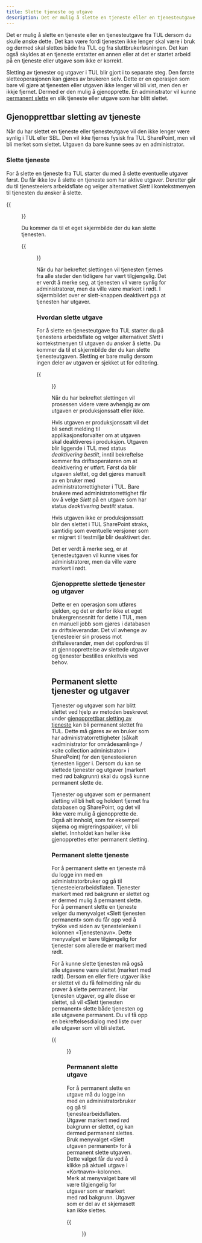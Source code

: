 ```yaml
---
title: Slette tjeneste og utgave
description: Det er mulig å slette en tjeneste eller en tjenesteutgave fra TUL dersom du skulle ønske det.
---
```


Det er mulig å slette en tjeneste eller en tjenesteutgave fra TUL dersom du skulle ønske dette. Det kan være fordi tjenesten ikke lenger
skal være i bruk og dermed skal slettes både fra TUL og fra sluttbrukerløsningen. Det kan også skyldes at en tjeneste erstatter en annen
eller at det er startet arbeid på en tjeneste eller utgave som ikke er korrekt.

Sletting av tjenester og utgaver i TUL blir gjort i to separate steg. Den første slette­operasjonen kan gjøres av brukeren selv.
Dette er en operasjon som bare vil gjøre at tjenesten eller utgaven ikke lenger vil bli vist, men den
er ikkje fjernet. Dermed er den mulig å gjenopprette. En administrator vil kunne [permanent slette](#permanent-slette-tjenester-og-utgaver) en slik tjeneste eller utgave som har
blitt slettet.

## Gjenopprettbar sletting av tjeneste

Når du har slettet en tjeneste eller tjenesteutgave vil den ikke lenger være synlig i TUL eller SBL. Den vil ikke fjernes fysisk fra TUL
SharePoint, men vil bli merket som slettet. Utgaven da bare kunne sees av en administrator.

### Slette tjeneste

For å slette en tjeneste fra TUL starter du med å slette eventuelle utgaver først. Du får ikke lov å slette en tjeneste som har aktive
utgaver. Deretter går du til tjenesteeiers arbeidsflate og velger alternativet *Slett* i kontekstmenyen til tjenesten du ønsker å slette.

{{<figure src="/docs/images/guides/tul/slette-tjeneste.png?width=700" title="Figur 112 - Slett tjeneste" >}}

Du kommer da til et eget skjermbilde der du kan slette tjenesten.

{{<figure src="/docs/images/guides/tul/kan-kun-slette-tjenester-uten-utgaver.png?width=700" title="Figur 113 - Det er kun mulig å slette tjenester som ikke har noen utgaver" >}}


Når du har bekreftet slettingen vil tjenesten fjernes fra alle steder den tidligere har vært tilgjengelig. Det er verdt å merke seg, at
tjenesten vil være synlig for administratorer, men da ville være markert i rødt. I skjermbildet over er slett-knappen deaktivert pga at
tjenesten har utgaver.

### Hvordan slette utgave

For å slette en tjenesteutgave fra TUL starter du på tjenestens arbeidsflate og velger alternativet *Slett* i kontekstmenyen til utgaven du
ønsker å slette. Du kommer da til et skjermbilde der du kan slette tjenesteutgaven. Sletting er bare mulig dersom ingen deler av utgaven er
sjekket ut for editering.

{{<figure src="/docs/images/guides/tul/slette-utgave.png?width=700" title="Figur 114 - Slett tjenesteutgave" >}}

Når du har bekreftet slettingen vil prosessen videre være avhengig av om utgaven er produksjonssatt eller ikke.

Hvis utgaven er produksjonssatt vil det bli sendt melding til applikasjonsforvalter om at utgaven skal deaktiveres i produksjon. Utgaven
blir liggende i TUL med status *deaktivering bestilt*, inntil bekreftelse kommer fra driftsoperatøren om at deaktivering er utført. Først da
blir utgaven slettet, og det gjøres manuelt av en bruker med administratorrettigheter i TUL. Bare brukere med administratorrettighet får lov
å velge *Slett* på en utgave som har status *deaktivering bestilt* status.

Hvis utgaven ikke er produksjonssatt blir den slettet i TUL SharePoint straks, samtidig som eventuelle versjoner som er migrert til
testmiljø blir deaktivert der.

Det er verdt å merke seg, er at tjenesteutgaven vil kunne vises for administratorer, men da ville være markert i rødt.

### Gjenopprette slettede tjenester og utgaver

Dette er en operasjon som utføres sjelden, og det er derfor ikke et eget brukergrensesnitt for dette i TUL, men en manuell jobb som gjøres i
databasen av driftsleverandør. Det vil avhenge av tjenesteeier sin prosess mot driftsleverandør, men det oppfordres til at gjennopprettelse
av slettede utgaver og tjenester bestilles enkeltvis ved behov.

## Permanent slette tjenester og utgaver

Tjenester og utgaver som har blitt slettet ved hjelp av metoden beskrevet under [gjenopprettbar sletting av tjeneste](#gjenopprettbar-sletting-av-tjeneste) kan bli
permanent slettet fra TUL. Dette må gjøres av en bruker som har administratorrettigheter (såkalt «administrator for områdesamling» / «site
collection administrator» i SharePoint) for den tjenesteeieren tjenesten ligger i. Dersom du kan se slettede tjenester og utgaver (markert
med rød bakgrunn) skal du også kunne permanent slette de.

Tjenester og utgaver som er permanent sletting vil bli helt og holdent fjernet fra databasen og SharePoint, og det vil ikke være mulig å
gjenopprette de. Også alt innhold, som for eksempel skjema og migreringspakker, vil bli slettet. Innholdet kan heller ikke gjenopprettes
etter permanent sletting.

### Permanent slette tjeneste

For å permanent slette en tjeneste må du logge inn med en administratorbruker og gå til tjenesteeierarbeidsflaten. Tjenester markert med rød
bakgrunn er slettet og er dermed mulig å permanent slette. For å permanent slette en tjeneste velger du menyvalget «Slett tjenesten
permanent» som du får opp ved å trykke ved siden av tjenestelenken i kolonnen «Tjenestenavn». Dette menyvalget er bare tilgjengelig for
tjenester som allerede er markert med rødt.

For å kunne slette tjenesten må også alle utgavene være slettet (markert med rødt). Dersom en eller flere utgaver ikke er slettet vil du få
feilmelding når du prøver å slette permanent. Har tjenesten utgaver, og alle disse er slettet, så vil «Slett tjenesten permanent» slette
både tjenesten og alle utgavene permanent. Du vil få opp en bekreftelsesdialog med liste over alle utgaver som vil bli slettet.

{{<figure src="/docs/images/guides/tul/slette-tjeneste-permanent.png?width=700" title="Figur 115 – Menyvalg for å permanent slette tjeneste" >}}


### Permanent slette utgave

For å permanent slette en utgave må du logge inn med en administratorbruker og gå til tjenestearbeidsflaten. Utgaver markert med rød
bakgrunn er slettet, og kan dermed permanent slettes. Bruk menyvalget «Slett utgaven permanent» for å permanent slette utgaven. Dette valget
får du ved å klikke på aktuell utgave i «Kortnavn»-kolonnen. Merk at menyvalget bare vil være tilgjengelig for utgaver som er markert med
rød bakgrunn. Utgaver som er del av et skjemasett kan ikke slettes.

{{<figure src="/docs/images/guides/tul/slette-utgave-permanent.png?width=700" title="Figur 116 – Menyvalg for å permanent slette utgave" >}}

